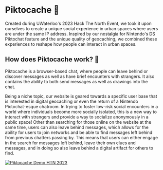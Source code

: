 # Piktocache 💬
Created during UWaterloo's 2023 Hack The North Event, we took it upon ourselves to create a unique social experience in urban spaces where users are under the same IP address. Inspired by our nostalgia for Nintendo's DS Piktochat feature and the unique quality of geocaching, we combined these experiences to reshape how people can interact in urban spaces.

## How does Piktocache work? 🤔
Piktocache is a browser-based chat, where people can leave behind or discover messages as well as have brief encounters with strangers. It also contains the ability to both send messages as well as drawings into the chat. 

Being a niche topic, our website is geared towards a specific user base that is interested in digital geocaching or even the return of a Nintendo Pictochat-esque chatroom. In trying to foster low-risk social encounters in a world where individuals become more socially isolated, this is a new way to interact with strangers and provide a way to socialize anonymously in a public space! Other than searching for those online on the website at the same time, users can also leave behind messages, which allows for the ability for users to join networks and be able to find messages left behind from previous chatters passing by. This means that users can either engage in the search for messages left behind, leave their own clues and messages, and in doing so also leave behind a digital artifact for others to find.

[![Piktocache Demo HTN 2023](https://img.youtube.com/vi/n9bvSDo2FU/0.jpg)](https://www.youtube.com/watch?v=n9bvSDo2FU)
